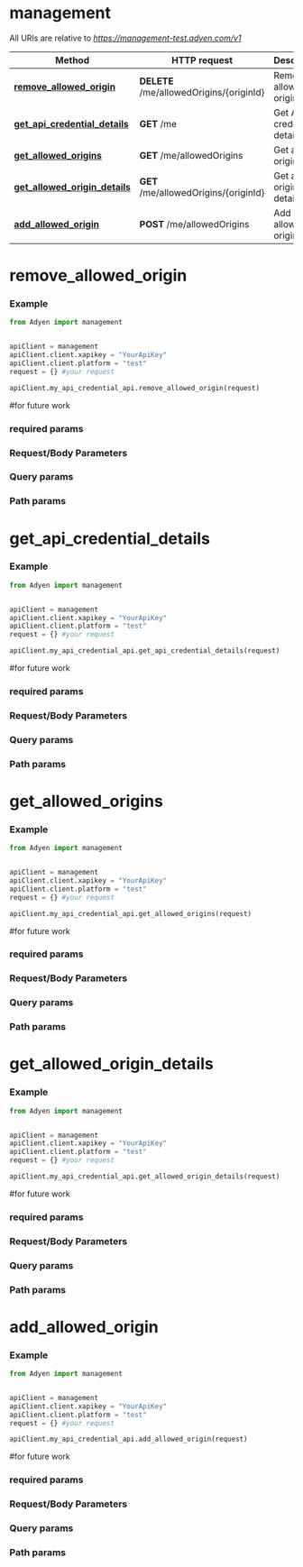 # management

All URIs are relative to *https://management-test.adyen.com/v1*

Method | HTTP request | Description
------------- | ------------- | -------------
[**remove_allowed_origin**](MyAPICredentialApi.md#remove_allowed_origin) | **DELETE** /me/allowedOrigins/{originId} | Remove allowed origin
[**get_api_credential_details**](MyAPICredentialApi.md#get_api_credential_details) | **GET** /me | Get API credential details
[**get_allowed_origins**](MyAPICredentialApi.md#get_allowed_origins) | **GET** /me/allowedOrigins | Get allowed origins
[**get_allowed_origin_details**](MyAPICredentialApi.md#get_allowed_origin_details) | **GET** /me/allowedOrigins/{originId} | Get allowed origin details
[**add_allowed_origin**](MyAPICredentialApi.md#add_allowed_origin) | **POST** /me/allowedOrigins | Add allowed origin




# remove_allowed_origin
### Example

```python
from Adyen import management


apiClient = management
apiClient.client.xapikey = "YourApiKey"
apiClient.client.platform = "test"
request = {} #your request

apiClient.my_api_credential_api.remove_allowed_origin(request)

```

#for future work
### required params
### Request/Body Parameters
### Query params
### Path params




# get_api_credential_details
### Example

```python
from Adyen import management


apiClient = management
apiClient.client.xapikey = "YourApiKey"
apiClient.client.platform = "test"
request = {} #your request

apiClient.my_api_credential_api.get_api_credential_details(request)

```

#for future work
### required params
### Request/Body Parameters
### Query params
### Path params




# get_allowed_origins
### Example

```python
from Adyen import management


apiClient = management
apiClient.client.xapikey = "YourApiKey"
apiClient.client.platform = "test"
request = {} #your request

apiClient.my_api_credential_api.get_allowed_origins(request)

```

#for future work
### required params
### Request/Body Parameters
### Query params
### Path params




# get_allowed_origin_details
### Example

```python
from Adyen import management


apiClient = management
apiClient.client.xapikey = "YourApiKey"
apiClient.client.platform = "test"
request = {} #your request

apiClient.my_api_credential_api.get_allowed_origin_details(request)

```

#for future work
### required params
### Request/Body Parameters
### Query params
### Path params




# add_allowed_origin
### Example

```python
from Adyen import management


apiClient = management
apiClient.client.xapikey = "YourApiKey"
apiClient.client.platform = "test"
request = {} #your request

apiClient.my_api_credential_api.add_allowed_origin(request)

```

#for future work
### required params
### Request/Body Parameters
### Query params
### Path params


